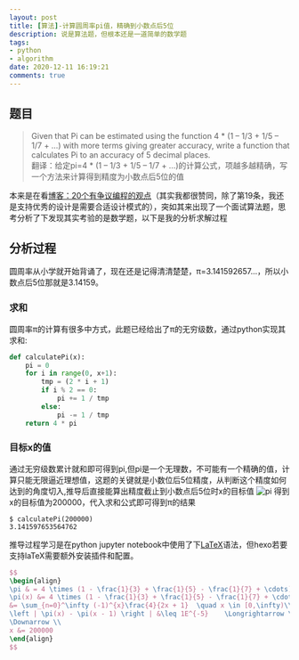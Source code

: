 ```yaml
---
layout: post
title: [算法]-计算圆周率pi值，精确到小数点后5位
description: 说是算法题，但根本还是一道简单的数学题
tags:
- python
- algorithm
date: 2020-12-11 16:19:21
comments: true
---
```

## 题目
> Given that Pi can be estimated using the function 4 * (1 – 1/3 + 1/5 – 1/7 + …) with more terms giving greater accuracy, write a function that calculates Pi to an accuracy of 5 decimal places.  
翻译：给定pi=4 * (1 – 1/3 + 1/5 – 1/7 + …)的计算公式，项越多越精确，写一个方法来计算得到精度为小数点后5位的值

本来是在看[博客：20个有争议编程的观点](https://programmers.blogoverflow.com/2012/08/20-controversial-programming-opinions/)（其实我都很赞同，除了第19条，我还是支持优秀的设计是需要合适设计模式的），突如其来出现了一个面试算法题，思考分析了下发现其实考验的是数学题，以下是我的分析求解过程

## 分析过程
圆周率从小学就开始背诵了，现在还是记得清清楚楚，π=3.141592657...，所以小数点后5位那就是3.14159。  
### 求和
圆周率π的计算有很多中方式，此题已经给出了π的无穷级数，通过python实现其求和:
```python
def calculatePi(x):
    pi = 0
    for i in range(0, x+1):
        tmp = (2 * i + 1)
        if i % 2 == 0:
            pi += 1 / tmp
        else:
            pi -= 1 / tmp
    return 4 * pi

```

### 目标x的值

通过无穷级数累计就和即可得到pi,但pi是一个无理数，不可能有一个精确的值，计算只能无限逼近理想值，这题的关键就是小数位后5位精度，从判断这个精度如何达到的角度切入,推导后直接能算出精度截止到小数点后5位时x的目标值
![pi](/img/algorithm/pi.jpg)
得到x的目标值为200000，代入求和公式即可得到π的结果

```shell
$ calculatePi(200000)
3.141597653564762
```
推导过程学习是在python jupyter notebook中使用了下[LaTeX](https://www.cnblogs.com/nowgood/p/Latexstart.html)语法，但hexo若要支持laTeX需要额外安装插件和配置。
```LaTeX
$$
\begin{align}
\pi & = 4 \times (1 - \frac{1}{3} + \frac{1}{5} - \frac{1}{7} + \cdots) \\
\pi(x) &= 4 \times (1 - \frac{1}{3} + \frac{1}{5} - \frac{1}{7} + \cdots + (-1)^{x}\frac{1}{2x + 1}) \quad x \in [0,\infty) \\
&= \sum_{n=0}^\infty (-1)^{x}\frac{4}{2x + 1}  \quad x \in [0,\infty)\\
\left | \pi(x) - \pi(x - 1) \right | &\leq 1E^{-5}    \Longrightarrow \left | (-1)^{x}\frac{4}{2x+1}\right | \leq 1e^-5 \Longrightarrow x \geq \frac{4E^5 -1}{2} = 199999.5 \\ 
\Downarrow \\
x &= 200000 
\end{align}
$$
```

